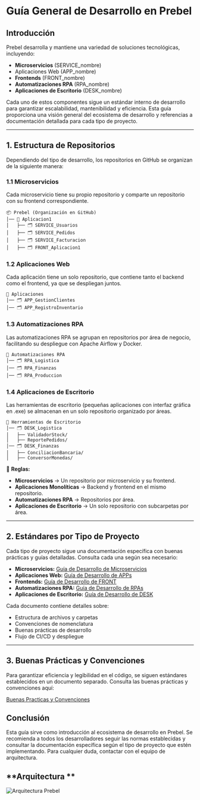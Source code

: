 # Guía General de Desarrollo en Prebel

## **Introducción**

Prebel desarrolla y mantiene una variedad de soluciones tecnológicas, incluyendo:

- **Microservicios** (SERVICE\_nombre)
- Aplicaciones Web (APP\_nombre)
- **Frontends** (FRONT\_nombre)
- **Automatizaciones RPA** (RPA\_nombre)
- **Aplicaciones de Escritorio** (DESK\_nombre)

Cada uno de estos componentes sigue un estándar interno de desarrollo para garantizar escalabilidad, mantenibilidad y eficiencia. Esta guía proporciona una visión general del ecosistema de desarrollo y referencias a documentación detallada para cada tipo de proyecto.

---

## **1. Estructura de Repositorios**

Dependiendo del tipo de desarrollo, los repositorios en GitHub se organizan de la siguiente manera:

### **1.1 Microservicios**

Cada microservicio tiene su propio repositorio y comparte un repositorio con su frontend correspondiente.

```
📦 Prebel (Organización en GitHub)
│── 📂 Aplicacion1
│   ├── 🗂 SERVICE_Usuarios
│   ├── 🗂 SERVICE_Pedidos
│   ├── 🗂 SERVICE_Facturacion
│   ├── 🗂 FRONT_Aplicacion1
```

### **1.2 Aplicaciones Web**

Cada aplicación tiene un solo repositorio, que contiene tanto el backend como el frontend, ya que se despliegan juntos.

```
📂 Aplicaciones
│── 🗂 APP_GestionClientes
│── 🗂 APP_RegistroInventario
```

### **1.3 Automatizaciones RPA**

Las automatizaciones RPA se agrupan en repositorios por área de negocio, facilitando su despliegue con Apache Airflow y Docker.

```
📂 Automatizaciones RPA
│── 🗂 RPA_Logistica
│── 🗂 RPA_Finanzas
│── 🗂 RPA_Produccion
```

### **1.4 Aplicaciones de Escritorio**

Las herramientas de escritorio (pequeñas aplicaciones con interfaz gráfica en .exe) se almacenan en un solo repositorio organizado por áreas.

```
📂 Herramientas de Escritorio
│── 🗂 DESK_Logistica
│   ├── ValidadorStock/
│   ├── ReportePedidos/
│── 🗂 DESK_Finanzas
│   ├── ConciliacionBancaria/
│   ├── ConversorMonedas/
```

📌 **Reglas:**

- **Microservicios** → Un repositorio por microservicio y su frontend.
- **Aplicaciones Monolíticas** → Backend y frontend en el mismo repositorio.
- **Automatizaciones RPA** → Repositorios por área.
- **Aplicaciones de Escritorio** → Un solo repositorio con subcarpetas por área.

---

## **2. Estándares por Tipo de Proyecto**

Cada tipo de proyecto sigue una documentación específica con buenas prácticas y guías detalladas. Consulta cada una según sea necesario:

- **Microservicios:** [Guía de Desarrollo de Microservicios](./EstandarMicroservicios.md)
- **Aplicaciones Web:** [Guía de Desarrollo de APPs](./EstandarApps.md)
- **Frontends:** [Guía de Desarrollo de FRONT](./EstandarFronts.md)
- **Automatizaciones RPA:** [Guía de Desarrollo de RPAs](./EstandarRpas.md)
- **Aplicaciones de Escritorio:** [Guía de Desarrollo de DESK](./EstandarDeskApps.md)

Cada documento contiene detalles sobre:

- Estructura de archivos y carpetas
- Convenciones de nomenclatura
- Buenas prácticas de desarrollo
- Flujo de CI/CD y despliegue

---

## **3. Buenas Prácticas y Convenciones**

Para garantizar eficiencia y legibilidad en el código, se siguen estándares establecidos en un documento separado. Consulta las buenas prácticas y convenciones aquí:

[Buenas Practicas y Convenciones](./BuenasPracticas.md)

## **Conclusión**

Esta guía sirve como introducción al ecosistema de desarrollo en Prebel. Se recomienda a todos los desarrolladores seguir las normas establecidas y consultar la documentación específica según el tipo de proyecto que estén implementando. Para cualquier duda, contactar con el equipo de arquitectura.

## **Arquitectura **
![Arquitectura Prebel](https://github.com/user-attachments/assets/a8cad742-6629-4b58-bee9-9ae875a4e45b)

